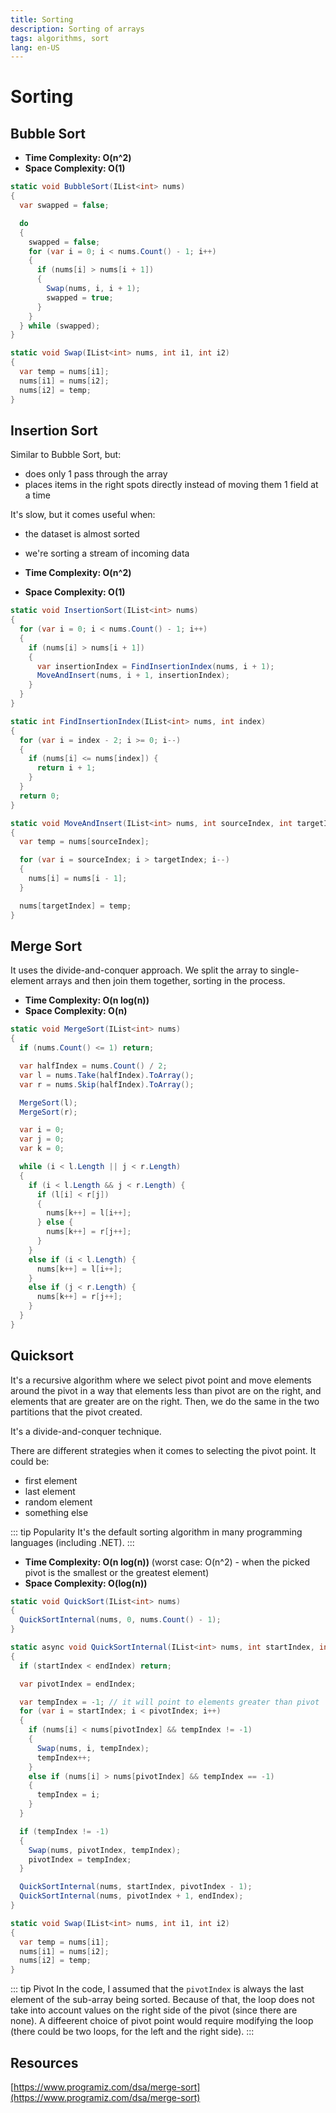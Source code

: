 ```yaml
---
title: Sorting
description: Sorting of arrays
tags: algorithms, sort
lang: en-US
---
```


# Sorting

## Bubble Sort

- **Time Complexity: O(n^2)**
- **Space Complexity: O(1)**

```csharp
static void BubbleSort(IList<int> nums)
{
  var swapped = false;

  do
  {
    swapped = false;
    for (var i = 0; i < nums.Count() - 1; i++)
    {
      if (nums[i] > nums[i + 1])
      {
        Swap(nums, i, i + 1);
        swapped = true;
      }
    }
  } while (swapped);
}

static void Swap(IList<int> nums, int i1, int i2)
{
  var temp = nums[i1];
  nums[i1] = nums[i2];
  nums[i2] = temp;
}
```

## Insertion Sort

Similar to Bubble Sort, but:

- does only 1 pass through the array
- places items in the right spots directly instead of moving them 1 field at a
  time

It's slow, but it comes useful when:

- the dataset is almost sorted
- we're sorting a stream of incoming data

- **Time Complexity: O(n^2)**
- **Space Complexity: O(1)**

```csharp
static void InsertionSort(IList<int> nums)
{
  for (var i = 0; i < nums.Count() - 1; i++)
  {
    if (nums[i] > nums[i + 1])
    {
      var insertionIndex = FindInsertionIndex(nums, i + 1);
      MoveAndInsert(nums, i + 1, insertionIndex);
    }
  }
}

static int FindInsertionIndex(IList<int> nums, int index)
{
  for (var i = index - 2; i >= 0; i--)
  {
    if (nums[i] <= nums[index]) {
      return i + 1;
    }
  }
  return 0;
}

static void MoveAndInsert(IList<int> nums, int sourceIndex, int targetIndex) 
{
  var temp = nums[sourceIndex];

  for (var i = sourceIndex; i > targetIndex; i--)
  {
    nums[i] = nums[i - 1];
  }

  nums[targetIndex] = temp;
}
```

## Merge Sort

It uses the divide-and-conquer approach. We split the array to single-element
arrays and then join them together, sorting in the process.

- **Time Complexity: O(n log(n))**
- **Space Complexity: O(n)**

```csharp
static void MergeSort(IList<int> nums)
{
  if (nums.Count() <= 1) return;

  var halfIndex = nums.Count() / 2;
  var l = nums.Take(halfIndex).ToArray();
  var r = nums.Skip(halfIndex).ToArray();

  MergeSort(l);
  MergeSort(r);

  var i = 0;
  var j = 0;
  var k = 0;

  while (i < l.Length || j < r.Length) 
  {
    if (i < l.Length && j < r.Length) {
      if (l[i] < r[j]) 
      {
        nums[k++] = l[i++];
      } else {
        nums[k++] = r[j++];
      }
    }
    else if (i < l.Length) {
      nums[k++] = l[i++];
    }
    else if (j < r.Length) {
      nums[k++] = r[j++];
    }
  }
}
```

## Quicksort

It's a recursive algorithm where we select pivot point and move elements around
the pivot in a way that elements less than pivot are on the right, and
elements that are greater are on the right. Then, we do the same in the two
partitions that the pivot created.

It's a divide-and-conquer technique.

There are different strategies when it comes to selecting the pivot point. It
could be:

- first element
- last element
- random element
- something else

::: tip Popularity
It's the default sorting algorithm in many programming languages (including
.NET).
:::

- **Time Complexity: O(n log(n))** (worst case: O(n^2) - when the picked pivot
  is the smallest or the greatest element)
- **Space Complexity: O(log(n))**

```csharp
static void QuickSort(IList<int> nums)
{
  QuickSortInternal(nums, 0, nums.Count() - 1);
}

static async void QuickSortInternal(IList<int> nums, int startIndex, int endIndex)
{
  if (startIndex < endIndex) return;

  var pivotIndex = endIndex;

  var tempIndex = -1; // it will point to elements greater than pivot
  for (var i = startIndex; i < pivotIndex; i++)
  {
    if (nums[i] < nums[pivotIndex] && tempIndex != -1)
    {
      Swap(nums, i, tempIndex);
      tempIndex++;
    }
    else if (nums[i] > nums[pivotIndex] && tempIndex == -1)
    {
      tempIndex = i;
    }
  }

  if (tempIndex != -1)
  {
    Swap(nums, pivotIndex, tempIndex);
    pivotIndex = tempIndex;
  }

  QuickSortInternal(nums, startIndex, pivotIndex - 1);
  QuickSortInternal(nums, pivotIndex + 1, endIndex);
}

static void Swap(IList<int> nums, int i1, int i2)
{
  var temp = nums[i1];
  nums[i1] = nums[i2];
  nums[i2] = temp;
}
```

::: tip Pivot
In the code, I assumed that the `pivotIndex` is always the last element of the
sub-array being sorted. Because of that, the loop does not take into account
values on the right side of the pivot (since there are none). A diffeerent
choice of pivot point would require modifying the loop (there could be two
loops, for the left and the right side).
:::

## Resources

[https://www.programiz.com/dsa/merge-sort](https://www.programiz.com/dsa/merge-sort)